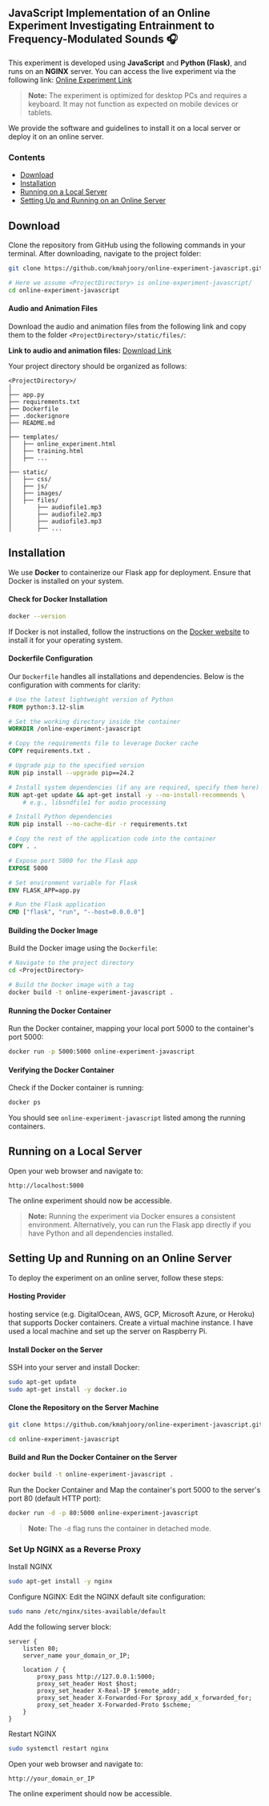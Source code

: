 

## JavaScript Implementation of an Online Experiment Investigating Entrainment to Frequency-Modulated Sounds 🎧

This experiment is developed using **JavaScript** and **Python (Flask)**, and runs on an **NGINX** server. You can access the live experiment via the following link: [Online Experiment Link](https://www.mahjoory.com/online-experiment/)


> **Note:** The experiment is optimized for desktop PCs and requires a keyboard. It may not function as expected on mobile devices or tablets.

We provide the software and guidelines to install it on a local server or deploy it on an online server.

### Contents

- [Download](#download)
- [Installation](#installation)
- [Running on a Local Server](#running-on-a-local-server)
- [Setting Up and Running on an Online Server](#setting-up-and-running-on-an-online-server)





## Download

Clone the repository from GitHub using the following commands in your terminal. After downloading, navigate to the project folder:

```bash
git clone https://github.com/kmahjoory/online-experiment-javascript.git

# Here we assume <ProjectDirectory> is online-experiment-javascript/
cd online-experiment-javascript
```

#### Audio and Animation Files

Download the audio and animation files from the following link and copy them to the folder `<ProjectDirectory>/static/files/`:

**Link to audio and animation files:** [Download Link](https://drive.google.com/drive/folders/1HxazoqXmZ-aLlPJyfLuh1Blo4rH9uY41?usp=share_link)

Your project directory should be organized as follows:

```plaintext
<ProjectDirectory>/
│
├── app.py 
├── requirements.txt
├── Dockerfile
├── .dockerignore
├── README.md
│
├── templates/                  
│   ├── online_experiment.html              
│   ├── training.html
│   ├── ...
│ 
├── static/                  
│   ├── css/              
│   ├── js/
│   ├── images/
│   ├── files/
│       ├── audiofile1.mp3
│       ├── audiofile2.mp3
│       ├── audiofile3.mp3
│       ├── ...
```



## Installation

We use **Docker** to containerize our Flask app for deployment. Ensure that Docker is installed on your system.

#### Check for Docker Installation

```bash
docker --version
```

If Docker is not installed, follow the instructions on the [Docker website](https://docs.docker.com/engine/install/) to install it for your operating system.

#### Dockerfile Configuration

Our `Dockerfile` handles all installations and dependencies. Below is the configuration with comments for clarity:

```dockerfile
# Use the latest lightweight version of Python
FROM python:3.12-slim

# Set the working directory inside the container
WORKDIR /online-experiment-javascript

# Copy the requirements file to leverage Docker cache
COPY requirements.txt .

# Upgrade pip to the specified version
RUN pip install --upgrade pip==24.2

# Install system dependencies (if any are required, specify them here)
RUN apt-get update && apt-get install -y --no-install-recommends \
    # e.g., libsndfile1 for audio processing

# Install Python dependencies
RUN pip install --no-cache-dir -r requirements.txt

# Copy the rest of the application code into the container
COPY . .

# Expose port 5000 for the Flask app
EXPOSE 5000

# Set environment variable for Flask
ENV FLASK_APP=app.py

# Run the Flask application
CMD ["flask", "run", "--host=0.0.0.0"]
```

#### Building the Docker Image

Build the Docker image using the `Dockerfile`:

```bash
# Navigate to the project directory
cd <ProjectDirectory>

# Build the Docker image with a tag
docker build -t online-experiment-javascript .
```

#### Running the Docker Container

Run the Docker container, mapping your local port 5000 to the container's port 5000:

```bash
docker run -p 5000:5000 online-experiment-javascript
```

#### Verifying the Docker Container

Check if the Docker container is running:

```bash
docker ps
```

You should see `online-experiment-javascript` listed among the running containers.


## Running on a Local Server

Open your web browser and navigate to:

```
http://localhost:5000
```

The online experiment should now be accessible.

> **Note:** Running the experiment via Docker ensures a consistent environment. Alternatively, you can run the Flask app directly if you have Python and all dependencies installed.



## Setting Up and Running on an Online Server

To deploy the experiment on an online server, follow these steps:

#### Hosting Provider
 hosting service (e.g. DigitalOcean, AWS, GCP, Microsoft Azure, or Heroku) that supports Docker containers. Create a virtual machine instance. 
I have used a local machine and set up the server on Raspberry Pi. 

#### Install Docker on the Server

SSH into your server and install Docker:

```bash
sudo apt-get update
sudo apt-get install -y docker.io
```

#### Clone the Repository on the Server Machine

```bash
git clone https://github.com/kmahjoory/online-experiment-javascript.git

cd online-experiment-javascript
```

#### Build and Run the Docker Container on the Server

```bash
docker build -t online-experiment-javascript .
```

Run the Docker Container and Map the container's port 5000 to the server's port 80 (default HTTP port):

```bash
docker run -d -p 80:5000 online-experiment-javascript
```

> **Note:** The `-d` flag runs the container in detached mode.

### Set Up NGINX as a Reverse Proxy 

Install NGINX

```bash
sudo apt-get install -y nginx
```
Configure NGINX: Edit the NGINX default site configuration:

```bash
sudo nano /etc/nginx/sites-available/default
```

Add the following server block:

```nginx
server {
    listen 80;
    server_name your_domain_or_IP;

    location / {
        proxy_pass http://127.0.0.1:5000;
        proxy_set_header Host $host;
        proxy_set_header X-Real-IP $remote_addr;
        proxy_set_header X-Forwarded-For $proxy_add_x_forwarded_for;
        proxy_set_header X-Forwarded-Proto $scheme;
    }
}
```

Restart NGINX

```bash
sudo systemctl restart nginx
```

Open your web browser and navigate to:

```
http://your_domain_or_IP
```

The online experiment should now be accessible.






